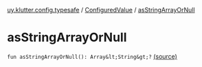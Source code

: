 [uy.klutter.config.typesafe](../index.md) / [ConfiguredValue](index.md) / [asStringArrayOrNull](.)


# asStringArrayOrNull
`fun asStringArrayOrNull(): Array&lt;String&gt;?` [(source)](https://github.com/kohesive/klutter/blob/master/config-typesafe-jdk6/src/main/kotlin/uy/klutter/config/typesafe/TypesafeConfig_Ext.kt#L114)


